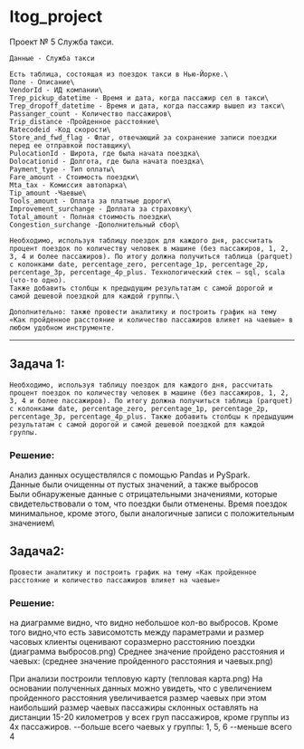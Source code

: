# Itog_project
Проект № 5
Служба такси.

```Все операции должны считаться локально.
Данные - Служба такси 

Есть таблица, состоящая из поездок такси в Нью-Йорке.\
Поле - Описание\
VendorId - ИД компании\
Trep_pickup_datetime - Время и дата, когда пассажир сел в такси\
Trep_dropoff_datetime - Время и дата, когда пассажир вышел из такси\
Passanger_count - Количество пассажиров\
Trip_distance -Пройденное расстояние\
Ratecodeid -Код скорости\
Store_and_fwd_flag - Флаг, отвечающий за сохранение записи поездки перед ее отправкой поставщику\
PulocationId - Широта, где была начата поездка\
Dolocationid - Долгота, где была начата поездка\
Payment_type - Тип оплаты\
Fare_amount - Стоимость поездки\
Mta_tax - Комиссия автопарка\
Tip_amount -Чаевые\
Tools_amount - Оплата за платные дороги\
Improvement_surchange - Доплата за страховку\
Total_amount - Полная стоимость поездки\
Congestion_surchange -Дополнительный сбор\

Необходимо, используя таблицу поездок для каждого дня, рассчитать процент поездок по количеству человек в машине (без пассажиров, 1, 2, 3, 4 и более пассажиров). По итогу должна получиться таблица (parquet) с колонками date, percentage_zero, percentage_1p, percentage_2p, percentage_3p, percentage_4p_plus. Технологический стек — sql, scala (что-то одно). 
Также добавить столбцы к предыдущим результатам с самой дорогой и самой дешевой поездкой для каждой группы.\

Дополнительно: также провести аналитику и построить график на тему «Как пройденное расстояние и количество пассажиров влияет на чаевые» в любом удобном инструменте.
```

-----------------

## Задача 1:
```Необходимо, используя таблицу поездок для каждого дня, рассчитать процент поездок по количеству человек в машине (без пассажиров, 1, 2, 3, 4 и более пассажиров). По итогу должна получиться таблица (parquet) c колонками date, percentage_zero, percentage_1p, percentage_2p, percentage_3p, percentage_4p_plus. Также добавить столбцы к предыдущим результатам с самой дорогой и самой дешевой поездкой для каждой группы.```
### Решение:
Анализ данных осуществлялся с помощью Pandas и PySpark.\
Данные были очищенны от пустых значений, а также выбросов \
Были обнаруженые данные с отрицательными значениями, которые свидетельствовали о том, что поездки были отменены. Время поездок минимальное, кроме этого, были аналогичные записи с положительным значением\
## Задача2:
```Провести аналитику и построить график на тему «Как пройденное расстояние и количество пассажиров влияет на чаевые»```
### Решение:
на диаграмме видно, что видно небольшое кол-во выбросов. Кроме того видно,что есть зависомотсть между параметрами и размер часовых клиенты оценивают соразмерно расстоянию поездки\
(диаграмма выбросов.png)
Среднее значение пройдено расстояния и чаевых:
(среднее значение пройденного расстояния и чаевых.png)

При анализи построили тепловую карту
(тепловая карта.png)
На основании полученных данных можно увидеть, что с увеличением пройденного расстояния увеличивается размер чаевых при этом наибольший размер чаевых пассажиры склонных оставлять на дистанции 15-20 километров у всех груп пассажиров, кроме группы из 4х пассажиров.
--больше всего чаевых у группы: 1, 5, 6
--меньше всего 4






